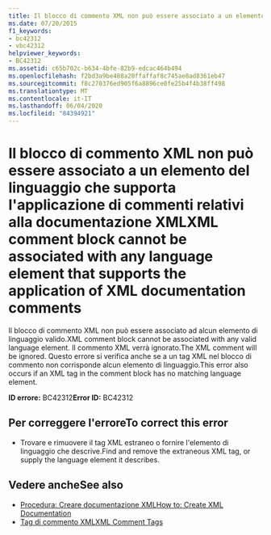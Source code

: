 ```yaml
---
title: Il blocco di commento XML non può essere associato a un elemento del linguaggio che supporta l'applicazione di commenti relativi alla documentazione XML
ms.date: 07/20/2015
f1_keywords:
- bc42312
- vbc42312
helpviewer_keywords:
- BC42312
ms.assetid: c65b702c-b634-4bfe-82b9-edcac464b494
ms.openlocfilehash: f2bd3a9be488a20ffaffaf8c745ae8ad8361eb47
ms.sourcegitcommit: f8c270376ed905f6a8896ce0fe25b4f4b38ff498
ms.translationtype: MT
ms.contentlocale: it-IT
ms.lasthandoff: 06/04/2020
ms.locfileid: "84394921"
---
```

# <a name="xml-comment-block-cannot-be-associated-with-any-language-element-that-supports-the-application-of-xml-documentation-comments"></a><span data-ttu-id="8edcd-102">Il blocco di commento XML non può essere associato a un elemento del linguaggio che supporta l'applicazione di commenti relativi alla documentazione XML</span><span class="sxs-lookup"><span data-stu-id="8edcd-102">XML comment block cannot be associated with any language element that supports the application of XML documentation comments</span></span>
<span data-ttu-id="8edcd-103">Il blocco di commento XML non può essere associato ad alcun elemento di linguaggio valido.</span><span class="sxs-lookup"><span data-stu-id="8edcd-103">XML comment block cannot be associated with any valid language element.</span></span> <span data-ttu-id="8edcd-104">Il commento XML verrà ignorato.</span><span class="sxs-lookup"><span data-stu-id="8edcd-104">The XML comment will be ignored.</span></span> <span data-ttu-id="8edcd-105">Questo errore si verifica anche se a un tag XML nel blocco di commento non corrisponde alcun elemento di linguaggio.</span><span class="sxs-lookup"><span data-stu-id="8edcd-105">This error also occurs if an XML tag in the comment block has no matching language element.</span></span>  
  
 <span data-ttu-id="8edcd-106">**ID errore:** BC42312</span><span class="sxs-lookup"><span data-stu-id="8edcd-106">**Error ID:** BC42312</span></span>  
  
## <a name="to-correct-this-error"></a><span data-ttu-id="8edcd-107">Per correggere l'errore</span><span class="sxs-lookup"><span data-stu-id="8edcd-107">To correct this error</span></span>  
  
- <span data-ttu-id="8edcd-108">Trovare e rimuovere il tag XML estraneo o fornire l'elemento di linguaggio che descrive.</span><span class="sxs-lookup"><span data-stu-id="8edcd-108">Find and remove the extraneous XML tag, or supply the language element it describes.</span></span>  
  
## <a name="see-also"></a><span data-ttu-id="8edcd-109">Vedere anche</span><span class="sxs-lookup"><span data-stu-id="8edcd-109">See also</span></span>

- [<span data-ttu-id="8edcd-110">Procedura: Creare documentazione XML</span><span class="sxs-lookup"><span data-stu-id="8edcd-110">How to: Create XML Documentation</span></span>](../programming-guide/program-structure/how-to-create-xml-documentation.md)
- [<span data-ttu-id="8edcd-111">Tag di commento XML</span><span class="sxs-lookup"><span data-stu-id="8edcd-111">XML Comment Tags</span></span>](../language-reference/xmldoc/index.md)
